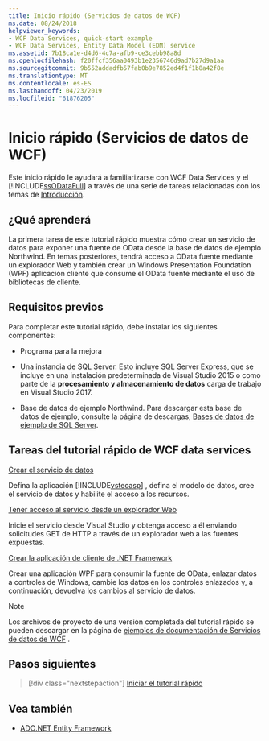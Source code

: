 ```yaml
---
title: Inicio rápido (Servicios de datos de WCF)
ms.date: 08/24/2018
helpviewer_keywords:
- WCF Data Services, quick-start example
- WCF Data Services, Entity Data Model (EDM) service
ms.assetid: 7b18ca1e-d4d6-4c7a-afb9-ce3cebb98a8d
ms.openlocfilehash: f20ffcf356aa0493b1e2356746d9ad7b27d9a1aa
ms.sourcegitcommit: 9b552addadfb57fab0b9e7852ed4f1f1b8a42f8e
ms.translationtype: MT
ms.contentlocale: es-ES
ms.lasthandoff: 04/23/2019
ms.locfileid: "61876205"
---
```

# <a name="quickstart-wcf-data-services"></a>Inicio rápido (Servicios de datos de WCF)

Este inicio rápido le ayudará a familiarizarse con WCF Data Services y el [!INCLUDE[ssODataFull](../../../../includes/ssodatafull-md.md)] a través de una serie de tareas relacionadas con los temas de [Introducción](../../../../docs/framework/data/wcf/getting-started-with-wcf-data-services.md).

## <a name="what-youll-learn"></a>¿Qué aprenderá

La primera tarea de este tutorial rápido muestra cómo crear un servicio de datos para exponer una fuente de OData desde la base de datos de ejemplo Northwind. En temas posteriores, tendrá acceso a OData fuente mediante un explorador Web y también crear un Windows Presentation Foundation (WPF) aplicación cliente que consume el OData fuente mediante el uso de bibliotecas de cliente.

## <a name="prerequisites"></a>Requisitos previos

Para completar este tutorial rápido, debe instalar los siguientes componentes:

- Programa para la mejora

- Una instancia de SQL Server. Esto incluye SQL Server Express, que se incluye en una instalación predeterminada de Visual Studio 2015 o como parte de la **procesamiento y almacenamiento de datos** carga de trabajo en Visual Studio 2017.

- Base de datos de ejemplo Northwind. Para descargar esta base de datos de ejemplo, consulte la página de descargas, [Bases de datos de ejemplo de SQL Server](https://go.microsoft.com/fwlink/?linkid=24758).

## <a name="wcf-data-services-quickstart-tasks"></a>Tareas del tutorial rápido de WCF data services

 [Crear el servicio de datos](../../../../docs/framework/data/wcf/creating-the-data-service.md)

 Defina la aplicación [!INCLUDE[vstecasp](../../../../includes/vstecasp-md.md)] , defina el modelo de datos, cree el servicio de datos y habilite el acceso a los recursos.

 [Tener acceso al servicio desde un explorador Web](../../../../docs/framework/data/wcf/accessing-the-service-from-a-web-browser-wcf-data-services-quickstart.md)

 Inicie el servicio desde Visual Studio y obtenga acceso a él enviando solicitudes GET de HTTP a través de un explorador web a las fuentes expuestas.

 [Crear la aplicación de cliente de .NET Framework](../../../../docs/framework/data/wcf/creating-the-dotnet-client-application-wcf-data-services-quickstart.md)

 Crear una aplicación WPF para consumir la fuente de OData, enlazar datos a controles de Windows, cambie los datos en los controles enlazados y, a continuación, devuelva los cambios al servicio de datos.

> [!NOTE]
> Los archivos de proyecto de una versión completada del tutorial rápido se pueden descargar en la página de [ejemplos de documentación de Servicios de datos de WCF](https://go.microsoft.com/fwlink/?LinkId=179994) .

## <a name="next-steps"></a>Pasos siguientes

> [!div class="nextstepaction"]
> [Iniciar el tutorial rápido](../../../../docs/framework/data/wcf/creating-the-data-service.md)

## <a name="see-also"></a>Vea también

- [ADO.NET Entity Framework](../../../../docs/framework/data/adonet/ef/index.md)
